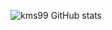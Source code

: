 ![kms99 GitHub stats](https://github-readme-stats.vercel.app/api?username=kms99&show_icons=true&theme=radical)
